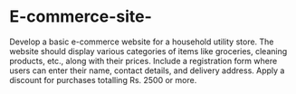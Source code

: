 # E-commerce-site-
Develop a basic e-commerce website for a household utility store. The website should  display various categories of items like groceries, cleaning products, etc., along with  their prices. Include a registration form where users can enter their name, contact  details, and delivery address. Apply a discount for purchases totalling Rs. 2500 or more.
